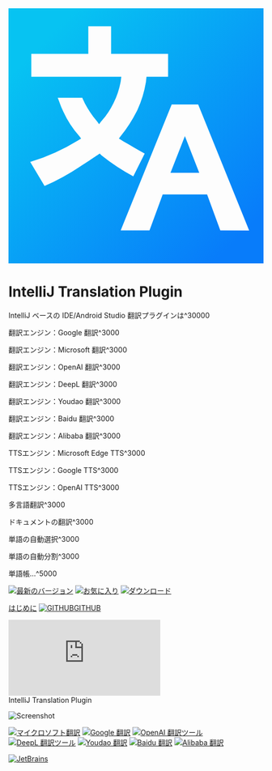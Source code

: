 <div class="logo">
    <div class="bg shader"></div>
    <div class="bg"></div>
    <svg id="logo" xmlns="http://www.w3.org/2000/svg" viewBox="0 0 16 16">
        <defs>
            <linearGradient id="logo-fill" x1="-0.473" y1="16.473" x2="14.871" y2="1.129"
                            gradientTransform="matrix(1, 0, 0, -1, 0, 16)"
                            gradientUnits="userSpaceOnUse">
                <stop offset="0.17" stop-color="#07c3f2"/>
                <stop offset="0.97" stop-color="#087cfa"/>
            </linearGradient>
        </defs>
        <path fill="url(#logo-fill)"
              d="M0,0V16H16V0ZM5.835,9.224l-.113-.113s-.828.564-1.2.79a14.393,14.393,0,0,1-2.259,1.243l-.9-1.506A13.033,13.033,0,0,0,4.367,8.282l.188-.113-.113-.15A6.147,6.147,0,0,1,3.388,6.362c-.113-.226-.188-.489-.3-.753H4.631c.037.113.113.226.15.339a6.379,6.379,0,0,0,.791,1.167l.113.151L5.8,7.115a4.907,4.907,0,0,0,.79-1.167A5.2,5.2,0,0,0,7.04,4.593l.038-.3H1.431V2.861H5.007V1.129H6.438V2.861h3.576V4.292H8.659l-.038.339a6.877,6.877,0,0,1-.527,1.731A8.722,8.722,0,0,1,7.04,8.019l-.113.15.3.189c.414.226.828.489,1.318.753l-.715,1.43A13,13,0,0,1,5.835,9.224Zm7.454,4.705-.828-2.258H9.675l-.828,2.258H7.04l3.2-7.9H11.9l3.2,7.905Zm-2.221-5.91.9,2.3H10.165Z"/>
    </svg>
</div>

<h1>IntelliJ Translation Plugin</h1>

<div class="plugin-description" data-typed-target="description">
<p>IntelliJ ベースの IDE/Android Studio 翻訳プラグインは^30000</p>
</div>
<p class="plugin-description"><span data-typed="description"></span></p>

<div data-typed-target="features">
<p>翻訳エンジン：Google 翻訳^3000</p>
<p>翻訳エンジン：Microsoft 翻訳^3000</p>
<p>翻訳エンジン：OpenAI 翻訳^3000</p>
<p>翻訳エンジン：DeepL 翻訳^3000</p>
<p>翻訳エンジン：Youdao 翻訳^3000</p>
<p>翻訳エンジン：Baidu 翻訳^3000</p>
<p>翻訳エンジン：Alibaba 翻訳^3000</p>
<p>TTSエンジン：Microsoft Edge TTS^3000</p>
<p>TTSエンジン：Google TTS^3000</p>
<p>TTSエンジン：OpenAI TTS^3000</p>
<p>多言語翻訳^3000</p>
<p>ドキュメントの翻訳^3000</p>
<p>単語の自動選択^3000</p>
<p>単語の自動分割^3000</p>
<p>単語帳...^5000</p>
</div>
<p><span data-typed="features"></span></p>

<div class="badges">

[![最新のバージョン][badge:last-version]][gh:last-release]
[![お気に入り][badge:stars]][jb:translation-plugin]
[![ダウンロード][badge:downloads]][jb:translation-plugin]

</div>

<div class="buttons unselectable">

[はじめに](/ja/docs)
[![GITHUB](/img/github.svg ':class=icon :size=2emx2em')GITHUB](https://github.com/YiiGuxing/TranslationPlugin ':class=github-button')

</div>
<div class="button--plugin-installation">
  <iframe src="https://plugins.jetbrains.com/embeddable/install/8579" frameborder="none"></iframe>
</div>

<div class="idea-frame" oncontextmenu="return false;" ondragstart="return false;">
<div class="frame-header">IntelliJ Translation Plugin</div>

![Screenshot](/img/screenshot.gif ':size=550x545')

<div class="frame-footer"></div>
</div>

<div class="translator-logo">

[![マイクロソフト翻訳](/img/microsoft_translator_logo.svg ':size=252x30')](https://www.bing.com/translator 'マイクロソフト翻訳')
[![Google 翻訳](/img/google_translate_logo.svg ':size=215x30')](https://translate.google.jp 'Google 翻訳')
[![OpenAI 翻訳ツール](/img/openai_logo.svg ':size=110x30')](https://openai.com 'OpenAI 翻訳ツール')
[![DeepL 翻訳ツール](/img/deepl_translate_logo.svg ':size=86x30')](https://www.deepl.com 'DeepL 翻訳ツール')
[![Youdao 翻訳](/img/youdao_translate_logo.svg ':size=155x30')](https://ai.youdao.com 'Youdao 翻訳')
[![Baidu 翻訳](/img/baidu_translate_logo.svg ':size=98x30')](https://fanyi-api.baidu.com 'Baidu 翻訳')
[![Alibaba 翻訳](/img/ali_translate_logo.png ':size=124x30')](https://translate.alibaba.com 'Alibaba 翻訳')

</div>

<div class="jetbrains-logo">

[![JetBrains](/img/jetbrains.svg)](https://www.jetbrains.com/?from=TranslationPlugin ':size=150x163')

</div>

[badge:last-version]: https://img.shields.io/github/v/release/YiiGuxing/TranslationPlugin?style=flat-square&color=007AC1&sort=semver&label=%E6%9C%80%E6%96%B0%E3%81%AE%E3%83%90%E3%83%BC%E3%82%B8%E3%83%A7%E3%83%B3

[badge:stars]: https://img.shields.io/github/stars/YiiGuxing/TranslationPlugin?logo=github&style=flat-square&color=009688&label=%E3%81%8A%E6%B0%97%E3%81%AB%E5%85%A5%E3%82%8A

[badge:downloads]: https://img.shields.io/jetbrains/plugin/d/8579?style=flat-square&label=%E3%83%80%E3%82%A6%E3%83%B3%E3%83%AD%E3%83%BC%E3%83%89

[gh:last-release]: https://github.com/YiiGuxing/TranslationPlugin/releases/latest

[jb:translation-plugin]: https://github.com/YiiGuxing/TranslationPlugin